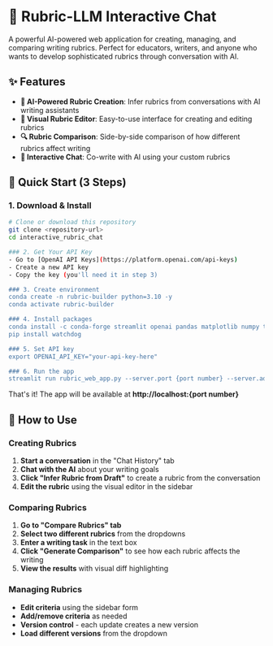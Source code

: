 # 🍎 Rubric-LLM Interactive Chat

A powerful AI-powered web application for creating, managing, and comparing writing rubrics. Perfect for educators, writers, and anyone who wants to develop sophisticated rubrics through conversation with AI.

## ✨ Features

- **🤖 AI-Powered Rubric Creation**: Infer rubrics from conversations with AI writing assistants
- **📝 Visual Rubric Editor**: Easy-to-use interface for creating and editing rubrics
- **🔍 Rubric Comparison**: Side-by-side comparison of how different rubrics affect writing
- **💬 Interactive Chat**: Co-write with AI using your custom rubrics

## 🚀 Quick Start (3 Steps)

### 1. Download & Install
```bash
# Clone or download this repository
git clone <repository-url>
cd interactive_rubric_chat

### 2. Get Your API Key
- Go to [OpenAI API Keys](https://platform.openai.com/api-keys)
- Create a new API key
- Copy the key (you'll need it in step 3)

### 3. Create environment
conda create -n rubric-builder python=3.10 -y
conda activate rubric-builder

### 4. Install packages
conda install -c conda-forge streamlit openai pandas matplotlib numpy tqdm -y
pip install watchdog

### 5. Set API key
export OPENAI_API_KEY="your-api-key-here"

### 6. Run the app
streamlit run rubric_web_app.py --server.port {port number} --server.address 0.0.0.0
```

That's it! The app will be available at **http://localhost:{port number}**

## 🎯 How to Use

### Creating Rubrics
1. **Start a conversation** in the "Chat History" tab
2. **Chat with the AI** about your writing goals
3. **Click "Infer Rubric from Draft"** to create a rubric from the conversation
4. **Edit the rubric** using the visual editor in the sidebar

### Comparing Rubrics
1. **Go to "Compare Rubrics" tab**
2. **Select two different rubrics** from the dropdowns
3. **Enter a writing task** in the text box
4. **Click "Generate Comparison"** to see how each rubric affects the writing
5. **View the results** with visual diff highlighting

### Managing Rubrics
- **Edit criteria** using the sidebar form
- **Add/remove criteria** as needed
- **Version control** - each update creates a new version
- **Load different versions** from the dropdown
